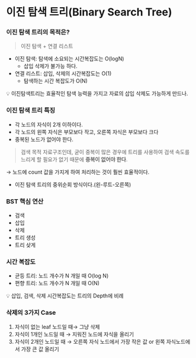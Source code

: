 # 이진 탐색 트리(Binary Search Tree)

### 이진 탐색 트리의 목적은?

> 이진 탐색 + 연결 리스트
> 
- 이진 탐색: 탐색에 소요되는 시간복잡도는 O(logN)
    - 삽입 삭제가 불가능 하다.
- 연결 리스트: 삽입, 삭제의 시간복잡도는 O(1)
    - 탐색하는 시간 복잡도가 O(N)

<aside>
💡 이진탐색트리는 효율적인 탐색 능력을 가지고 자료의 삽입 삭제도 가능하게 만드나.

</aside>

### 이진 탐색 트리 특징

- 각 노드의 자식이 2개 이하이다.
- 각 노드의 왼쪽 자식은 부모보다 작고, 오른쪽 자식은 부모보다 크다
- 중복된 노드가 없어야 한다.

> 검색 목적 자료구조인데, 굳이 중복이 많은 경우에 트리를 사용하여 검색 속도를 느리게 할 필요가 없기 때문에 **중복이 없어야 한다**.
> 

→ 노드에 count 값을 가지게 하여 처리하는 것이 훨씬 효율적이다. 

- 이진 탐색 트리의 중위순회 방식이다.(왼-루트-오른쪽)

### BST 핵심 연산

- 검색
- 삽입
- 삭제
- 트리 생성
- 트리 샂게

### 시간 복잡도

- 균등 트리: 노드 개수가 N 개일 때 O(log N)
- 편향 트리: 노드 개수가 N 개일 때 O(N)

<aside>
💡 삽입, 검색, 삭제 시간복잡도는 트리의 Depth에 비례

</aside>

### 삭제의 3가지 Case

1. 자식이 없는 leaf 노드일 때→ 그냥 삭제
2. 자식이 1개인 노드일 때 → 지워진 노드에 자식을 올리기
3. 자식이 2개인 노드일 때 → 오른쪽 자식 노드에서 가장 작은 값 or 왼쪽 자식노드에서 가장 큰 값 올리기
